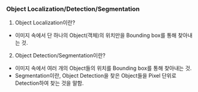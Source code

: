 ### Object Localization/Detection/Segmentation
1. Object Localization이란?
- 이미지 속에서 단 하나의 Object(객체)의 위치만을 Bounding box를 통해 찾아내는 것.

2. Object Detection/Segmentation이란?
- 이미지 속에서 여러 개의 Object들의 위치를 Bounding box를 통해 찾아내는 것.
- Segmentation이란, Object Detection을 찾은 Object들을 Pixel 단위로 Detection하여 찾는 것을 말함. 
